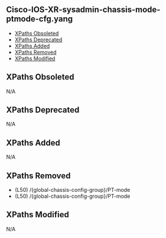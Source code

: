 ## Cisco-IOS-XR-sysadmin-chassis-mode-ptmode-cfg.yang

- [XPaths Obsoleted](#xpaths-obsoleted)
- [XPaths Deprecated](#xpaths-deprecated)
- [XPaths Added](#xpaths-added)
- [XPaths Removed](#xpaths-removed)
- [XPaths Modified](#xpaths-modified)

## XPaths Obsoleted

N/A

## XPaths Deprecated

N/A

## XPaths Added

N/A

## XPaths Removed

- (L50)	/{global-chassis-config-group}/PT-mode
- (L50)	/{global-chassis-config-group}/PT-mode

## XPaths Modified

N/A

